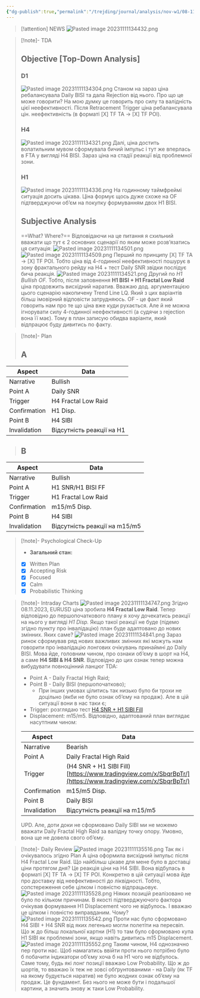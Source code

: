 ```yaml
---
{"dg-publish":true,"permalink":"/trejding/journal/analysis/nov-w1/08-11-2023-eurusd/"}
---
```


>[!attention] NEWS
>![Pasted image 20231111134432.png](/img/user/%D0%97%D0%BE%D0%B1%D1%80%D0%B0%D0%B6%D0%B5%D0%BD%D0%BD%D1%8F/Pasted%20image%2020231111134432.png)

>[!note]- TDA
>## Objective [Top-Down Analysis]
>### D1
>![Pasted image 20231111134304.png](/img/user/%D0%97%D0%BE%D0%B1%D1%80%D0%B0%D0%B6%D0%B5%D0%BD%D0%BD%D1%8F/Pasted%20image%2020231111134304.png)
>Станом на зараз ціна ребалансувала Daily BISI та дала Rejection від нього. Про що це може говорити? На мою думку це говорить про силу та валідність цієї неефективності. Після Retracement Trigger ціна ребалансувала цін. неефективність (в форматі [X] TF TA → [X] TF POI).
>### H4
>![Pasted image 20231111134321.png](/img/user/%D0%97%D0%BE%D0%B1%D1%80%D0%B0%D0%B6%D0%B5%D0%BD%D0%BD%D1%8F/Pasted%20image%2020231111134321.png)
>Далі, ціна достить волатильним мувом сформувала бичий імпульс і тут же вперлась в FTA у вигляді H4 BISI. Зараз ціна на стадії реакції від проблемної зони.
>### H1
>![Pasted image 20231111134336.png](/img/user/%D0%97%D0%BE%D0%B1%D1%80%D0%B0%D0%B6%D0%B5%D0%BD%D0%BD%D1%8F/Pasted%20image%2020231111134336.png)
>На годинному таймфреймі ситуація досить цікава. Ціна формує щось дуже схоже на OF підтверджуючи об’єм на покупку формуванням двох H1 BISI.
>## Subjective Analysis
> ==What? Where?==
> Відповідаючи на це питання я схильний вважати що тут є 2 основних сценарії по яким може розв’язатись ця ситуація:
> ![Pasted image 20231111134501.png](/img/user/%D0%97%D0%BE%D0%B1%D1%80%D0%B0%D0%B6%D0%B5%D0%BD%D0%BD%D1%8F/Pasted%20image%2020231111134501.png)
> ![Pasted image 20231111134509.png](/img/user/%D0%97%D0%BE%D0%B1%D1%80%D0%B0%D0%B6%D0%B5%D0%BD%D0%BD%D1%8F/Pasted%20image%2020231111134509.png)
> Перший по принципу [X] TF TA → [X] TF POI. Тобто ціна від 4-годинної неефективності пошурує в зону фрактального рейду на H4 + тест Daily SNR звідки послідує бича реакція.
> ![Pasted image 20231111134521.png](/img/user/%D0%97%D0%BE%D0%B1%D1%80%D0%B0%D0%B6%D0%B5%D0%BD%D0%BD%D1%8F/Pasted%20image%2020231111134521.png)
> Другий по _H1 Bullish OF._ Тобто, після заповнення **H1 BISI + H1 Fractal Low Raid** ціна продовжить висхідний наратив. Вважаю дод. аргументацією цього сценарію накопичену Trend Line LQ.
> Який з цих варіантів більш імовірний відповісти затрудняюсь. OF - це факт який говорить нам про те що ціна вже куди рухається. Але й не можна ігнорувати силу 4-годинної неефективності (а судячи з rejection вона її має).
> Тому в план записую обидва варіанти, який відпрацює буду дивитись по факту.

>[!note]- Plan
>## A
| Aspect       | Data |
| ------------ | ---- |
| Narrative    |Bullish      |
| Point A      |   Daily SNR   |
| Trigger      |   H4 Fractal Low Raid   |
| Confirmation |    H1 Disp.  |
| Point B      |   H4 SIBI   |
| Invalidation |    Відсутність реакції на H1  |
>## B
| Aspect       | Data |
| ------------ | ---- |
| Narrative    |   Bullish   |
| Point A      |   H1 SNR/H1 BISI FF   |
| Trigger      |   H1 Fractal Low Raid   |
| Confirmation | m15/m5 Disp.    |
| Point B      |  H4 SIBI    |
| Invalidation |    Відсутність реакції на m15/m5  |

>[!note]- Psychological Check-Up
>- **Загальний стан:**
>- [x] Written Plan
>- [x] Accepting Risk
>- [x] Focused
>- [x] Calm
>- [x] Probabilistic Thinking

>[!note]- Intraday Charts 
>![Pasted image 20231111134747.png](/img/user/%D0%97%D0%BE%D0%B1%D1%80%D0%B0%D0%B6%D0%B5%D0%BD%D0%BD%D1%8F/Pasted%20image%2020231111134747.png)
>Згідно 08.11.2023, EURUSD ціна зробила **H4 Fractal Low Raid**. Тепер відповідно до першопочаткового плану я хочу дочекатись реакції на нього у вигляді _H1 Disp._ Якщо такої реакції не буде (підемо згідно пункту про інвалідацію) план буде адаптовано до нових змінних.
>Яких саме?
>![Pasted image 20231111134841.png](/img/user/%D0%97%D0%BE%D0%B1%D1%80%D0%B0%D0%B6%D0%B5%D0%BD%D0%BD%D1%8F/Pasted%20image%2020231111134841.png)
>Зараз ринок сформував ряд нових важливих змінних які можуть нам говорити про інвалідацію лонгових очікувань принаймні до Daily BISI. Мова йде, головним чином, про ознаки об’єму в шорт на H4, а саме **H4 SIBI & H4 SNR**.
>Відповідно до цих ознак тепер можна вибудувати повноцінний ланцюг TDA:
>- Point A - Daily Fractal High Raid;
>- Point B - Daily BISI (першопочатково);
>	- При інших умовах цілитись так низько було би трохи не доцільно (якби не було ознак об’єму на продаж). Але в цій ситуації вони в нас таки є;
>- Trigger: розглядаю тест [H4 SNR + H1 SIBI Fill](https://www.tradingview.com/x/SbqrBpTr/)
>- Displacement: m15/m5.
>Відповідно, адаптований план виглядає насутпним чином:
>
> | Aspect | Data |
> |---|---|
> | Narrative | Bearish |
> | Point A | Daily Fractal High Raid |
> | Trigger | (H4 SNR + H1 SIBI Fill)[https://www.tradingview.com/x/SbqrBpTr/](https://www.tradingview.com/x/SbqrBpTr/) |
> | Confirmation | m15/m5 Disp. |
> | Point B | Daily BISI |
> | Invalidation | Відсутність реакції на m15/m5 |
> 
> UPD. Але, доти доки не сформовано Daily SIBI ми не можемо вважати Daily Fractal High Raid за валідну точку опору. Умовно, вона ще не довела свого об’єму.

>[!note]- Daily Review
>![Pasted image 20231111135516.png](/img/user/%D0%97%D0%BE%D0%B1%D1%80%D0%B0%D0%B6%D0%B5%D0%BD%D0%BD%D1%8F/Pasted%20image%2020231111135516.png)
>Так як і очікувалось згідно Plan A ціна оформила висхідний імпульс після H4 Fractal Low Raid. Що найбільш цікаве для мене було в доставці ціни протягом дня? Це реакція ціни на H4 SIBI. Вона відбулась в форматі [X] TF TA → [X] TF POI. Конкретно в цій ситуації мова йде про доставку від неефективності до ліквідності. Тобто, сопстереження себе цілком і повністю відпрацьовує.
>![Pasted image 20231111135528.png](/img/user/%D0%97%D0%BE%D0%B1%D1%80%D0%B0%D0%B6%D0%B5%D0%BD%D0%BD%D1%8F/Pasted%20image%2020231111135528.png)
>Ніяких позицій реалізовано не було по кільком причинам. В якості підтверджуючого фактора очікував формування H1 Displacement чого не відбулось. І вважаю це цілком і повністю виправданим. Чому?
>![Pasted image 20231111135542.png](/img/user/%D0%97%D0%BE%D0%B1%D1%80%D0%B0%D0%B6%D0%B5%D0%BD%D0%BD%D1%8F/Pasted%20image%2020231111135542.png)
>Проти нас було сформовано H4 SIBI + H4 SNR від яких легенько могли полетіти на пересвіп. Що ж до більш локальної картни (H1) то там було сформовано купа H1 SIBI як проблемні зони, якщо навіть дивитись m15 Displacement.
>![Pasted image 20231111135552.png](/img/user/%D0%97%D0%BE%D0%B1%D1%80%D0%B0%D0%B6%D0%B5%D0%BD%D0%BD%D1%8F/Pasted%20image%2020231111135552.png)
>Таким чином, H4 однозначно пер проти нас. Щоб намагатись ввійти проти нього потрібно було б побачити індикатори об’єму хоча б на H1 чого не відбулось. Саме тому, будь які лонг позиції вважаю Low Probability. Що ж до шортів, то вважаю їх теж не зовсі обґрунтованими - на Daily (як TF на якому будується наратив) не було жодних ознак об’єму на продаж. Це фундамент. Без нього не може бути і подальшої картини, а значить знову ж таки Low Probability.
